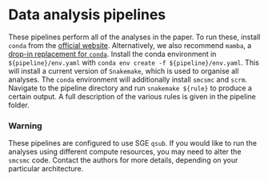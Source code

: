 # Data analysis pipelines

These pipelines perform all of the analyses in the paper. To run these, install `conda` from the [official website](https://docs.conda.io/projects/conda/en/latest/index.html). Alternatively, we also recommend `mamba`, a [drop-in replacement for `conda`](https://github.com/QuantStack/mamba). Install the conda environment in `${pipeline}/env.yaml` with `conda env create -f ${pipeline}/env.yaml`. This will install a current version of `Snakemake`, which is used to organise all analyses.  The `conda` environment will additionally install `smcsmc` and `scrm`. Navigate to the pipeline directory and run `snakemake ${rule}` to produce a certain output. A full description of the various rules is given in the pipeline folder.

### Warning

These pipelines are configured to use SGE `qsub`. If you would like to run the analyses using different compute resources, you may need to alter the `smcsmc` code. Contact the authors for more details, depending on your particular architecture.
